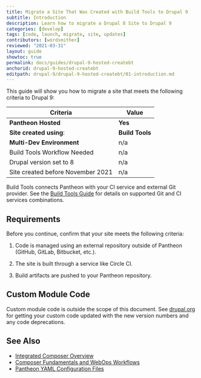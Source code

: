 ```yaml
---
title: Migrate a Site That Was Created with Build Tools to Drupal 9
subtitle: Introduction
description: Learn how to migrate a Drupal 8 Site to Drupal 9
categories: [develop]
tags: [code, launch, migrate, site, updates]
contributors: [wordsmither]
reviewed: "2021-03-31"
layout: guide
showtoc: true
permalink: docs/guides/drupal-9-hosted-createbt
anchorid: drupal-9-hosted-createbt
editpath: drupal-9/drupal-9-hosted-createbt/01-introduction.md
---
```


This guide will show you how to migrate a site that meets the following criteria to Drupal 9:

|Criteria|Value
|---|---
|**Pantheon Hosted**| **Yes**
|**Site created using**:| **Build Tools**
|**Multi-Dev Environment** | n/a
|Build Tools Workflow Needed | n/a
|Drupal version set to 8| n/a
|Site created before November 2021| n/a

Build Tools connects Pantheon with your CI service and external Git provider. See the [Build Tools Guide](/guides/build-tools#a-build-tools-projects-components) for details on supported Git and CI services combinations.


## Requirements

Before you continue, confirm that your site meets the following criteria:

1. Code is managed using an external repository outside of Pantheon (GitHub, GitLab, Bitbucket, etc.).

1. The site is built through a service like Circle CI.

1. Build artifacts are pushed to your Pantheon repository.

## Custom Module Code

Custom module code is outside the scope of this document. See [drupal.org](https://www.drupal.org/docs/creating-custom-modules) for getting your custom code updated with the new version numbers and any code deprecations.

## See Also

- [Integrated Composer Overview](/guides/integrated-composer)
- [Composer Fundamentals and WebOps Workflows](/guides/composer)
- [Pantheon YAML Configuration Files](/pantheon-yml)
